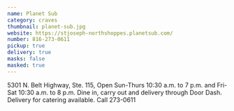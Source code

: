 ```yaml
---
name: Planet Sub
category: craves
thumbnail: planet-sub.jpg
website: https://stjoseph-northshoppes.planetsub.com/
number: 816-273-0611
pickup: true
delivery: true
masks: false
masked: true
---
```

5301 N. Belt Highway, Ste. 115, Open Sun-Thurs 10:30 a.m. to 7 p.m. and Fri-Sat 10:30 a.m. to 8 p.m. Dine in, carry out and delivery through Door Dash. Delivery for catering available. Call 273-0611